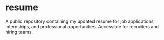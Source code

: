 # resume
A public repository containing my updated resume for job applications, internships, and professional opportunities. Accessible for recruiters and hiring teams. 
